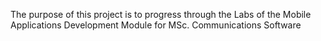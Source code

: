 The purpose of this project is to progress through the Labs of the Mobile Applications Development Module for MSc. Communications Software
